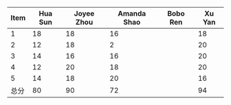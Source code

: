 
|Item |Hua Sun |Joyee Zhou |Amanda Shao |Bobo Ren |Xu Yan |
|-----|--------|-----------|------------|---------|-------|
|1    |   18    |     18     |      16     |        |   18   |
|2    |    12   |     18    |       2    |        |   20   |
|3    |   14    |     16     |       16    |        |   20   |
|4    |    12   |     20     |       18    |        |   20   |
|5    |    14   |     18     |       20    |        |   16   |
|总分  |   80   |     90    |       72    |        |   94   |
